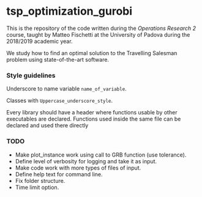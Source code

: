 # tsp_optimization_gurobi

This is the repository of the code written during the *Operations Research 2* course, taught by Matteo Fischetti at 
the University of Padova during the 2018/2019 academic year.

We study how to find an optimal solution to the Travelling Salesman problem using state-of-the-art software.

### Style guidelines
Underscore to name variable `name_of_variable`.
 
Classes with `Uppercase_underscore_style`.

Every library should have a header where functions usable by other executables are declared. Functions used inside the 
same file can be declared and used there directly

### TODO
* Make plot_instance work using call to GRB function (use tolerance).
* Define level of verbosity for logging and take it as input.
* Make code work with more types of files of input.
* Define help text for command line.
* Fix folder structure.
* Time limit option.